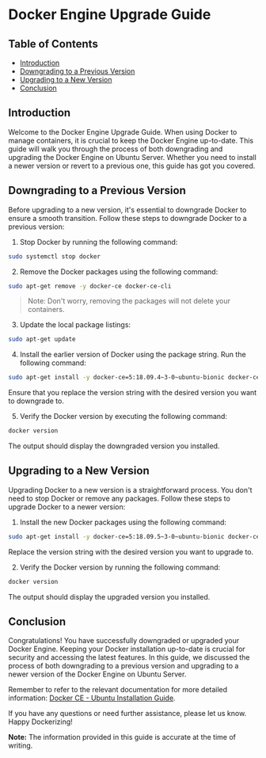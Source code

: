 # Docker Engine Upgrade Guide

## Table of Contents

- [Introduction](#introduction)
- [Downgrading to a Previous Version](#downgrading-to-a-previous-version)
- [Upgrading to a New Version](#upgrading-to-a-new-version)
- [Conclusion](#conclusion)

## Introduction

Welcome to the Docker Engine Upgrade Guide. When using Docker to manage containers, it is crucial to keep the Docker Engine up-to-date. This guide will walk you through the process of both downgrading and upgrading the Docker Engine on Ubuntu Server. Whether you need to install a newer version or revert to a previous one, this guide has got you covered.

## Downgrading to a Previous Version

Before upgrading to a new version, it's essential to downgrade Docker to ensure a smooth transition. Follow these steps to downgrade Docker to a previous version:

1. Stop Docker by running the following command:
```bash
sudo systemctl stop docker
```

2. Remove the Docker packages using the following command:
```bash
sudo apt-get remove -y docker-ce docker-ce-cli
```
> Note: Don't worry, removing the packages will not delete your containers.

3. Update the local package listings:
```bash
sudo apt-get update
```

4. Install the earlier version of Docker using the package string. Run the following command:
```bash
sudo apt-get install -y docker-ce=5:18.09.4~3-0~ubuntu-bionic docker-ce-cli=5:18.09.4~3-0~ubuntu-bionic
```
Ensure that you replace the version string with the desired version you want to downgrade to.

5. Verify the Docker version by executing the following command:
```bash
docker version
```
The output should display the downgraded version you installed.

## Upgrading to a New Version

Upgrading Docker to a new version is a straightforward process. You don't need to stop Docker or remove any packages. Follow these steps to upgrade Docker to a newer version:

1. Install the new Docker packages using the following command:
```bash
sudo apt-get install -y docker-ce=5:18.09.5~3-0~ubuntu-bionic docker-ce-cli=5:18.09.5~3-0~ubuntu-bionic
```

Replace the version string with the desired version you want to upgrade to.

2. Verify the Docker version by running the following command:
```bash
docker version
```

The output should display the upgraded version you installed.

## Conclusion

Congratulations! You have successfully downgraded or upgraded your Docker Engine. Keeping your Docker installation up-to-date is crucial for security and accessing the latest features. In this guide, we discussed the process of both downgrading to a previous version and upgrading to a newer version of the Docker Engine on Ubuntu Server.

Remember to refer to the relevant documentation for more detailed information: [Docker CE - Ubuntu Installation Guide](https://docs.docker.com/install/linux/docker-ce/ubuntu/#upgrade-docker-ce).

If you have any questions or need further assistance, please let us know. Happy Dockerizing!

**Note:** The information provided in this guide is accurate at the time of writing.